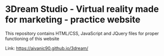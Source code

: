 # 3Dream Studio - Virtual reality made for marketing - practice website
This repository contains HTML/CSS, JavaScript and JQuery files for proper functioning of this website

Link: https://aivanic90.github.io/3dream/